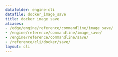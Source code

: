 ```yaml
---
datafolder: engine-cli
datafile: docker_image_save
title: docker image save
aliases:
- /edge/engine/reference/commandline/image_save/
- /engine/reference/commandline/image_save/
- /engine/reference/commandline/save/
- /reference/cli/docker/save/
layout: cli
---
```


<!--
This page is automatically generated from Docker's source code. If you want to
suggest a change to the text that appears here, open a ticket or pull request
in the source repository on GitHub:

https://github.com/docker/cli
-->

